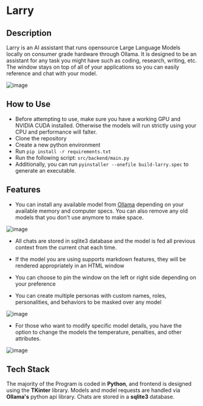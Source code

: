 # Larry

## Description
Larry is an AI assistant that runs opensource Large Language Models locally on consumer grade hardware through Ollama. It is designed to be an assistant for any task you might have such as coding, research, writing, etc. The window stays on top of all of your applications so you can easily reference and chat with your model.

![image](https://github.com/user-attachments/assets/eff21959-4226-481c-89ee-1ac658a060f7)

## How to Use
* Before attempting to use, make sure you have a working GPU and NVIDIA CUDA installed. Otherwise the models will run strictly using your CPU and performance will falter.
* Clone the repository
* Create a new python environment
* Run `pip install -r requirements.txt`
* Run the following script: `src/backend/main.py`
* Additionally, you can run `pyinstaller --onefile build-larry.spec` to generate an executable.

## Features
* You can install any available model from [Ollama](https://ollama.com/search) depending on your available memory and computer specs. You can also remove any old models that you don't use anymore to make space.
  
![image](https://github.com/user-attachments/assets/5d2e7093-df3a-4e05-b48f-954bfe7629ea)

* All chats are stored in sqlite3 database and the model is fed all previous context from the current chat each time.
  
* If the model you are using supports markdown features, they will be rendered appropriately in an HTML window
  
* You can choose to pin the window on the left or right side depending on your preference
  
* You can create multiple personas with custom names, roles, personalities, and behaviors to be masked over any model
  
![image](https://github.com/user-attachments/assets/ba43841c-108c-42ef-b5c2-b932550ac002)

* For those who want to modify specific model details, you have the option to change the models the temperature, penalties, and other attributes.

![image](https://github.com/user-attachments/assets/07c7a0ae-11a6-475f-8ef4-ebf7150908ca)

## Tech Stack
The majority of the Program is coded in **Python**, and frontend is designed using the **TKinter** library. Models and model requests are handled via **Ollama's** python api library. Chats are stored in a **sqlite3** database.
